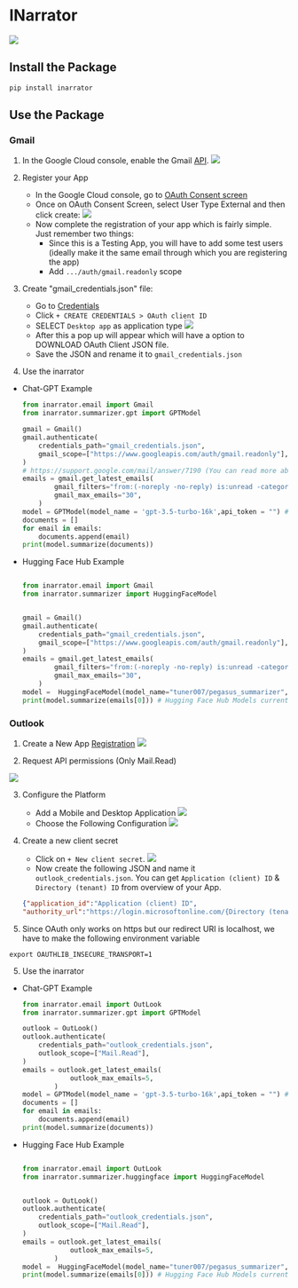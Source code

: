 # INarrator
![](https://github.com/keenborder786/INarrator/blob/main/assets/Logo.png)

## Install the Package

```
pip install inarrator
```

## Use the Package

### Gmail

1. In the Google Cloud console, enable the Gmail [API](https://console.cloud.google.com/flows/enableapi?apiid=gmail.googleapis.com).
![](https://github.com/keenborder786/INarrator/blob/48034edb1934c7cdec3117f42a60d9b580c2713d/assets/Image_1_Gmail.png)

2. Register your App

    - In the Google Cloud console, go to [OAuth Consent screen](https://console.cloud.google.com/apis/credentials/consent)
    - Once on OAuth Consent Screen, select User Type External and then click create:
    ![](https://github.com/keenborder786/INarrator/blob/90abfdb444974c2dc2fb91be4afc86e288397564/assets/Image_2_Gmail.png)
    - Now complete the registration of your app which is fairly simple. Just remember two things:
        - Since this is a Testing App, you will have to add some test users (ideally make it the same email through which you are registering the app)
        - Add `.../auth/gmail.readonly` scope
3. Create "gmail_credentials.json" file:
    - Go to [Credentials](https://console.cloud.google.com/apis/credentials)
    - Click `+ CREATE CREDENTIALS > OAuth client ID`
    - SELECT `Desktop app` as application type
    ![](https://github.com/keenborder786/INarrator/blob/bca253b67bc6c3884aaf0815afd6ed3f9a80b3af/assets/Image_3_Gmail.png)
    - After this a pop up will appear which will have a option to DOWNLOAD OAuth Client JSON file.
    - Save the JSON and rename it to `gmail_credentials.json`

4. Use the inarrator 

- Chat-GPT Example

    ```python
    from inarrator.email import Gmail
    from inarrator.summarizer.gpt import GPTModel

    gmail = Gmail()
    gmail.authenticate(
        credentials_path="gmail_credentials.json",
        gmail_scope=["https://www.googleapis.com/auth/gmail.readonly"],
    )
    # https://support.google.com/mail/answer/7190 (You can read more about Gmail Filters)
    emails = gmail.get_latest_emails(
            gmail_filters="from:(-noreply -no-reply) is:unread -category:social -category:promotions -unsubscribe", # 
            gmail_max_emails="30",
        )
    model = GPTModel(model_name = 'gpt-3.5-turbo-16k',api_token = "") # OPENAI_API_KEY
    documents = []
    for email in emails:
        documents.append(email)
    print(model.summarize(documents))

    ```

- Hugging Face Hub Example

    ```python

    from inarrator.email import Gmail
    from inarrator.summarizer import HuggingFaceModel


    gmail = Gmail()
    gmail.authenticate(
        credentials_path="gmail_credentials.json",
        gmail_scope=["https://www.googleapis.com/auth/gmail.readonly"],
    )
    emails = gmail.get_latest_emails(
            gmail_filters="from:(-noreply -no-reply) is:unread -category:social -category:promotions -unsubscribe",
            gmail_max_emails="30",
        )
    model =  HuggingFaceModel(model_name="tuner007/pegasus_summarizer", api_token="") # HF_HUB_TOKEN
    print(model.summarize(emails[0])) # Hugging Face Hub Models currently can summarize one email at a time.
    ```



### Outlook


1.  Create a New App [Registration](https://portal.azure.com/#view/Microsoft_AAD_RegisteredApps/ApplicationsListBlade)
![](https://github.com/keenborder786/INarrator/blob/main/assets/Image_1_Outlook.png)

2. Request API permissions (Only Mail.Read)

![](https://github.com/keenborder786/INarrator/blob/main/assets/Image_3_Outlook.png)


3. Configure the Platform

    - Add a Mobile and Desktop Application
    ![](https://github.com/keenborder786/INarrator/blob/main/assets/Image_4_Outlook.png)
    - Choose the Following Configuration
    ![](https://github.com/keenborder786/INarrator/blob/main/assets/Image_5_Outlook.png)


4. Create a new client secret

    - Click on `+ New client secret`.
    ![](https://github.com/keenborder786/INarrator/blob/main/assets/Image_2_Outlook.png)
    - Now create the following JSON and name it `outlook_credentials.json`. You can get `Application (client) ID` & `Directory (tenant) ID` from overview of your App.
    ```json
    {"application_id":"Application (client) ID",
    "authority_url":"https://login.microsoftonline.com/{Directory (tenant) ID}"}
    ```
5. Since OAuth only works on https but our redirect URI is localhost, we have to make the following environment variable

```console
export OAUTHLIB_INSECURE_TRANSPORT=1
```

5. Use the inarrator 

- Chat-GPT Example

    ```python
    from inarrator.email import OutLook
    from inarrator.summarizer.gpt import GPTModel

    outlook = OutLook()
    outlook.authenticate(
        credentials_path="outlook_credentials.json",
        outlook_scope=["Mail.Read"],
    )
    emails = outlook.get_latest_emails(
                outlook_max_emails=5,
            )
    model = GPTModel(model_name = 'gpt-3.5-turbo-16k',api_token = "") # OPENAI_API_KEY
    documents = []
    for email in emails:
        documents.append(email)
    print(model.summarize(documents))

    ```

- Hugging Face Hub Example

    ```python

    from inarrator.email import OutLook
    from inarrator.summarizer.huggingface import HuggingFaceModel


    outlook = OutLook()
    outlook.authenticate(
        credentials_path="outlook_credentials.json",
        outlook_scope=["Mail.Read"],
    )
    emails = outlook.get_latest_emails(
                outlook_max_emails=5,
            )
    model =  HuggingFaceModel(model_name="tuner007/pegasus_summarizer", api_token="") # HF_HUB_TOKEN
    print(model.summarize(emails[0])) # Hugging Face Hub Models currently can summarize one email at a time.    
    
    ```
